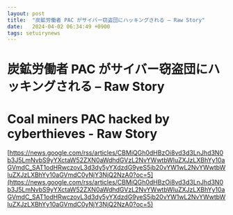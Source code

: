 ```yaml
---
layout: post
title:  "炭鉱労働者 PAC がサイバー窃盗団にハッキングされる – Raw Story"
date:   2024-04-02 06:34:49 +0900
tags: setuirynews 
---
```


# 炭鉱労働者 PAC がサイバー窃盗団にハッキングされる – Raw Story



# Coal miners PAC hacked by cyberthieves - Raw Story

[https://news.google.com/rss/articles/CBMiQGh0dHBzOi8vd3d3LnJhd3N0b3J5LmNvbS9yYXctaW52ZXN0aWdhdGVzL2NvYWwtbWluZXJzLXBhYy10aGVmdC_SAT1odHRwczovL3d3dy5yYXdzdG9yeS5jb20vYW1wL2NvYWwtbWluZXJzLXBhYy10aGVmdC0yNjY3NjQ2NzA0?oc=5](https://news.google.com/rss/articles/CBMiQGh0dHBzOi8vd3d3LnJhd3N0b3J5LmNvbS9yYXctaW52ZXN0aWdhdGVzL2NvYWwtbWluZXJzLXBhYy10aGVmdC_SAT1odHRwczovL3d3dy5yYXdzdG9yeS5jb20vYW1wL2NvYWwtbWluZXJzLXBhYy10aGVmdC0yNjY3NjQ2NzA0?oc=5)

